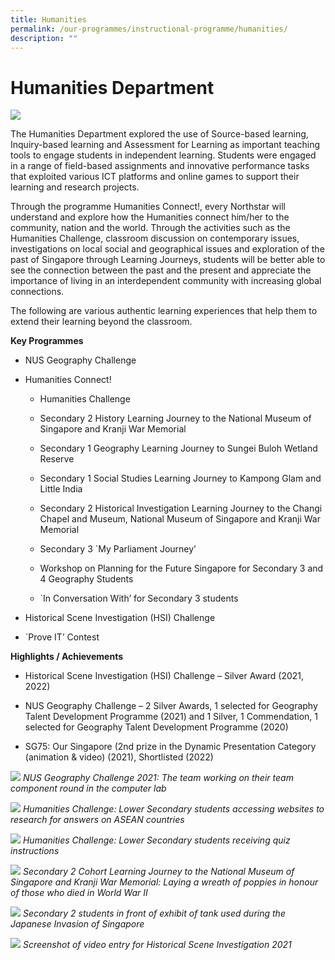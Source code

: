 ```yaml
---
title: Humanities
permalink: /our-programmes/instructional-programme/humanities/
description: ""
---
```

# Humanities Department
![](/images/2023%20Humanities/humanities%20(2).jpg)

The Humanities Department explored the use of Source-based learning, Inquiry-based learning and Assessment for Learning as important teaching tools to engage students in independent learning. Students were engaged in a range of field-based assignments and innovative performance tasks that exploited various ICT platforms and online games to support their learning and research projects. 

Through the programme Humanities Connect!, every Northstar will understand and explore how the Humanities connect him/her to the community, nation and the world. Through the activities such as the Humanities Challenge, classroom discussion on contemporary issues, investigations on local social and geographical issues and exploration of the past of Singapore through Learning Journeys, students will be better able to see the connection between the past and the present and appreciate the importance of living in an interdependent community with increasing global connections. 

The following are various authentic learning experiences that help them to extend their learning beyond the classroom.


**Key Programmes**

*   NUS Geography Challenge
    
*   Humanities Connect!
    
    * Humanities Challenge
    
    *   Secondary 2 History Learning Journey to the National Museum of Singapore and Kranji War Memorial 
    
    *   Secondary 1 Geography Learning Journey to Sungei Buloh Wetland Reserve
    
    *   Secondary 1 Social Studies Learning Journey to Kampong Glam and Little India
    
    *   Secondary 2 Historical Investigation Learning Journey to the Changi Chapel and Museum, National Museum of Singapore and Kranji War Memorial
    
    *   Secondary 3 \`My Parliament Journey’
    
    *   Workshop on Planning for the Future Singapore for Secondary 3 and 4 Geography Students
    
    * \`In Conversation With’ for Secondary 3 students

*   Historical Scene Investigation (HSI) Challenge
    
*   \`Prove IT’ Contest
    
**Highlights / Achievements**

*   Historical Scene Investigation (HSI) Challenge – Silver Award (2021, 2022)
    
*   NUS Geography Challenge – 2 Silver Awards, 1 selected for Geography Talent Development Programme (2021) and 1 Silver, 1 Commendation, 1 selected for Geography Talent Development Programme (2020)
    
*   SG75: Our Singapore (2nd prize in the Dynamic Presentation Category (animation & video) (2021), Shortlisted (2022)
    
![](/images/The%20team%20working%20on%20their%20team%20component%20round%20in%20the%20computer%20lab.jpg)
*NUS Geography Challenge 2021: The team working on their team component round in the computer lab*

![](/images/Lower%20Secondary%20students%20accessing%20websites%20to%20research%20for%20answers%20on%20ASEAN%20countries.jpg)
*Humanities Challenge: Lower Secondary students accessing websites to research for answers on ASEAN countries*

![](/images/Lower%20Secondary%20students%20receiving%20quiz%20instructions.jpg)
*Humanities Challenge: Lower Secondary students receiving quiz instructions*

![](/images/Copy%20of%20Laying%20a%20wreath%20of%20poppies%20in%20honour%20of%20those%20who%20died%20in%20World%20War%20II.jpg)
*Secondary 2 Cohort Learning Journey to the National Museum of Singapore and Kranji War Memorial: Laying a wreath of poppies in honour of those who died in World War II*

![](/images/Secondary%202%20students%20in%20front%20of%20exhibit%20of%20tank%20used%20during%20the%20Japanese%20Invasion%20of%20Singapore.jpg)
*Secondary 2 students in front of exhibit of tank used during the Japanese Invasion of Singapore*

![](/images/Screenshot%20of%20the%20video%20entry%20for%20Historical%20Scene%20Investigation%20Challenge%202021.jpg)
*Screenshot of video entry for Historical Scene Investigation 2021*